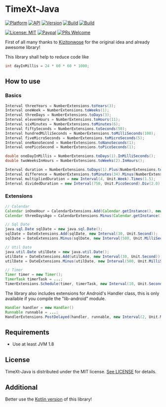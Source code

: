 # TimeXt-Java

[![Platform](https://img.shields.io/badge/platform-Android-blue.svg)](https://www.android.com)
[![API](https://img.shields.io/badge/API-14+-blue.svg)](https://android-arsenal.com/api?level=14)
[![Version](https://img.shields.io/badge/version-v0.2.1-blue.svg)](https://github.com/TimeXt/TimeXt-Java/tree/v0.2.1)
[![Build](https://img.shields.io/badge/buildJava-success-green.svg)](releases/lib-2019-05-02-1.jar)
[![Build](https://img.shields.io/badge/buildAndroid-success-green.svg)](releases/lib-android-2019-05-02-1.aar)

[![License: MIT](https://img.shields.io/badge/License-MIT-blue.svg)](https://opensource.org/licenses/MIT)
[![Paypal](https://img.shields.io/badge/paypal-donate-blue.svg)](https://www.paypal.me/GuepardoApps)
[![PRs Welcome](https://img.shields.io/badge/PRs-welcome-brightgreen.svg)](http://makeapullrequest.com)

First of all many thanks to [Kizitonwose](https://github.com/kizitonwose/Time) for the original idea and already awesome library!

This library shall help to reduce code like

```java
int dayInMillis = 24 * 60 * 60 * 1000;                                  // Represent a day in milliSeconds
```

## How to use

### Basics

```java
Interval threeYears = NumberExtensions.toYears(3);
Interval oneWeek = NumberExtensions.toWeeks(1);
Interval threeDays = NumberExtensions.toDays(3);
Interval elevenHours = NumberExtensions.toHours(11);
Interval sixMinutes = NumberExtensions.toMinutes(6);
Interval fiftySeconds = NumberExtensions.toSeconds(50);
Interval hundredMilliSeconds = NumberExtensions.toMilliSeconds(100);
Interval fiveMicroSeconds = NumberExtensions.toMicroSeconds(5);
Interval oneNanoSecond = NumberExtensions.toNanoSeconds(1);
Interval onePicoSecond = NumberExtensions.toPicoSeconds(1);

double oneDayInMillis = NumberExtensions.toDays(1).InMilliSeconds();    // Converts one day into milliseconds
double twoWeeksInHours = NumberExtensions.toWeeks(2).InHours();         // Converts two weeks into hours

Interval duration = NumberExtensions.toDays(1).Plus(NumberExtensions.toHours(6));
Interval difference = NumberExtensions.toMinutes(34).Minus(NumberExtensions.toSeconds(420));
Interval multipliedDuration = new Interval(4, Unit.Week).Times(1.5);
Interval dividedDuration = new Interval(750, Unit.PicoSecond).Div(2.0);

```

### Extensions

```java
// Calendar
Calendar inOneHour = CalendarExtensions.Add(Calendar.getInstance(), new Interval(1, Unit.Hour));
Calendar threeDaysAgo = CalendarExtensions.Minus(Calendar.getInstance(), new Interval(3, Unit.Day));

// Sql Date
java.sql.Date sqlDate = new java.sql.Date();
sqlDate = DateExtensions.Add(sqlDate, new Interval(30, Unit.Second));
sqlDate = DateExtensions.Minus(sqlDate, new Interval(500, Unit.MilliSecond));

// Util Date
java.util.Date utilDate = new java.util.Date();
utilDate = DateExtensions.Add(utilDate, new Interval(30, Unit.Second));
utilDate = DateExtensions.Minus(utilDate, new Interval(500, Unit.MilliSecond));

// Timer
Timer timer = new Timer();
TimerTask timerTask = ...;
TimerExtensions.Schedule(timer, timerTask, new Interval(10, Unit.Second));
```

The library also includes extensions for Android's Handler class, this is only available if you compile the "lib-android" module.

```java
Handler handler = new Handler()
Runnable runnable = ...;
HandlerExtensions.PostDelayed(handler, runnable, new Interval(2, Unit.Minute));
```

## Requirements

- Use at least JVM 1.8

## License

TimeXt-Java is distributed under the MIT license. [See LICENSE](LICENSE.md) for details.

## Additional

Better use the [Kotlin version](https://github.com/TimeXt/TimeXt-Kotlin/) of this library!
